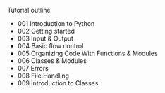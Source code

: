 Tutorial outline
  - 001 Introduction to Python
  - 002 Getting started
  - 003 Input & Output
  - 004 Basic flow control
  - 005 Organizing Code With Functions & Modules
  - 006 Classes & Modules
  - 007 Errors
  - 008 File Handling
  - 009 Introduction to Classes